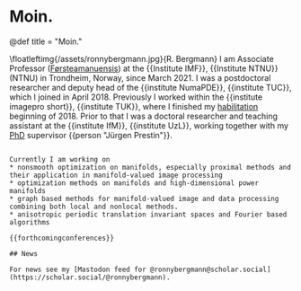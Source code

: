 # Moin.

@def title = "Moin."

\floatleftimg{/assets/ronnybergmann.jpg}{R. Bergmann}
I am Associate Professor ([Førsteamanuensis](https://en.wikipedia.org/wiki/Academic_ranks_in_Norway#Associate_professor)) at the {{Institute IMF}}, {{Institute NTNU}} (NTNU) in Trondheim, Norway, since March 2021.
I was a postdoctoral researcher and deputy head of the
{{institute NumaPDE}}, {{institute TUC}}, which I joined in April 2018. Previously I worked within the {{institute imagepro short}},
{{institute TUK}}, where I finished my [habilitation](/publications/index.html#Bergmann-2018) beginning of 2018.
Prior to that I was a doctoral researcher and teaching assistant
at the {{institute IfM}}, {{institute UzL}},
working together with my [PhD](/publications/index.html#Bergmann-2013-1) supervisor {{person "Jürgen Prestin"}}.

~~~<div style="clear:both;"> </div>~~~

Currently I am working on
* nonsmooth optimization on manifolds, especially proximal methods and their application in manifold-valued image processing
* optimization methods on manifolds and high-dimensional power manifolds
* graph based methods for manifold-valued image and data processing combining both local and nonlocal methods.
* anisotropic periodic translation invariant spaces and Fourier based algorithms

{{forthcomingconferences}}

## News

For news see my [Mastodon feed for @ronnybergmann@scholar.social](https://scholar.social/@ronnybergmann).